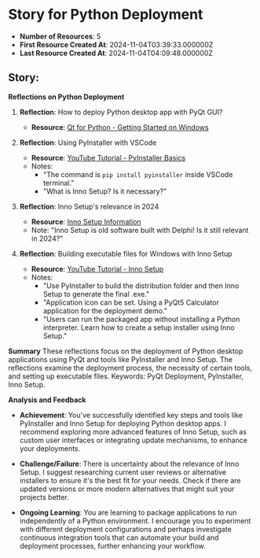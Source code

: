 # Story for Python Deployment

- **Number of Resources**: 5
- **First Resource Created At**: 2024-11-04T03:39:33.000000Z
- **Last Resource Created At**: 2024-11-04T04:09:48.000000Z

## Story:

**Reflections on Python Deployment**

1. **Reflection**: How to deploy Python desktop app with PyQt GUI?
   - **Resource**: [Qt for Python - Getting Started on Windows](https://doc.qt.io/qtforpython-6.7/gettingstarted/windows.html)

2. **Reflection**: Using PyInstaller with VSCode
   - **Resource**: [YouTube Tutorial - PyInstaller Basics](https://www.youtube.com/watch?v=JjtqLPbh9-o)
   - Notes:
     - "The command is `pip install pyinstaller` inside VSCode terminal."
     - "What is Inno Setup? Is it necessary?"

3. **Reflection**: Inno Setup's relevance in 2024
   - **Resource**: [Inno Setup Information](https://jrsoftware.org/isinfo.php)
   - Note: "Inno Setup is old software built with Delphi! Is it still relevant in 2024?"

4. **Reflection**: Building executable files for Windows with Inno Setup
   - **Resource**: [YouTube Tutorial - Inno Setup](https://www.youtube.com/watch?v=1CQujyZ409w)
   - Notes:
     - "Use PyInstaller to build the distribution folder and then Inno Setup to generate the final .exe."
     - "Application icon can be set. Using a PyQt5 Calculator application for the deployment demo."
     - "Users can run the packaged app without installing a Python interpreter. Learn how to create a setup installer using Inno Setup."

**Summary**
These reflections focus on the deployment of Python desktop applications using PyQt and tools like PyInstaller and Inno Setup. The reflections examine the deployment process, the necessity of certain tools, and setting up executable files. Keywords: PyQt Deployment, PyInstaller, Inno Setup.

**Analysis and Feedback**

- **Achievement**: You've successfully identified key steps and tools like PyInstaller and Inno Setup for deploying Python desktop apps. I recommend exploring more advanced features of Inno Setup, such as custom user interfaces or integrating update mechanisms, to enhance your deployments.
  
- **Challenge/Failure**: There is uncertainty about the relevance of Inno Setup. I suggest researching current user reviews or alternative installers to ensure it's the best fit for your needs. Check if there are updated versions or more modern alternatives that might suit your projects better.

- **Ongoing Learning**: You are learning to package applications to run independently of a Python environment. I encourage you to experiment with different deployment configurations and perhaps investigate continuous integration tools that can automate your build and deployment processes, further enhancing your workflow.